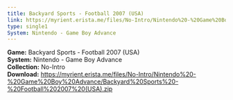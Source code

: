 ```yaml
---
title: Backyard Sports - Football 2007 (USA)
link: https://myrient.erista.me/files/No-Intro/Nintendo%20-%20Game%20Boy%20Advance/Backyard%20Sports%20-%20Football%202007%20(USA).zip
type: single1
System: Nintendo - Game Boy Advance
---
```

<b>Game:</b> Backyard Sports - Football 2007 (USA)<br>
<b>System:</b> Nintendo - Game Boy Advance<br>
<b>Collection:</b> No-Intro<br>
<b>Download:</b> https://myrient.erista.me/files/No-Intro/Nintendo%20-%20Game%20Boy%20Advance/Backyard%20Sports%20-%20Football%202007%20(USA).zip